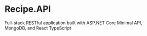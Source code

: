 # Recipe.API
Full-stack RESTful application built with ASP.NET Core Minimal API, MongoDB, and React TypeScript
